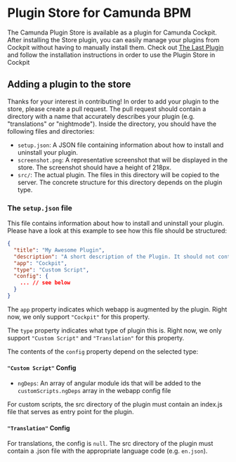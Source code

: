 # Plugin Store for Camunda BPM

The Camunda Plugin Store is available as a plugin for Camunda Cockpit. After installing the Store plugin, you can easily manage your plugins from Cockpit without having to manually install them. Check out [The Last Plugin](https://github.com/SebastianStamm/the-last-plugin) and follow the installation instructions in order to use the Plugin Store in Cockpit

## Adding a plugin to the store

Thanks for your interest in contributing! In order to add your plugin to the store, please create a pull request. The pull request should contain a directory with a name that accurately describes your plugin (e.g. "translations" or "nightmode"). Inside the directory, you should have the following files and directories:

- `setup.json`: A JSON file containing information about how to install and uninstall your plugin.
- `screenshot.png`: A representative screenshot that will be displayed in the store. The screenshot should have a height of 218px.
- `src/`: The actual plugin. The files in this directory will be copied to the server. The concrete structure for this directory depends on the plugin type.

### The `setup.json` file

This file contains information about how to install and uninstall your plugin. Please have a look at this example to see how this file should be structured:

```json
{
  "title": "My Awesome Plugin",
  "description": "A short description of the Plugin. It should not contain more than 250 characters",
  "app": "Cockpit",
  "type": "Custom Script",
  "config": {
    ... // see below
  }
}
```

The `app` property indicates which webapp is augmented by the plugin. Right now, we only support `"Cockpit"` for this property.

The `type` property indicates what type of plugin this is. Right now, we only support `"Custom Script"` and `"Translation"` for this property.

The contents of the `config` property depend on the selected type:

#### `"Custom Script"` Config

- `ngDeps`: An array of angular module ids that will be added to the `customScripts.ngDeps` array in the webapp config file

For custom scripts, the src directory of the plugin must contain an index.js file that serves as entry point for the plugin.

#### `"Translation"` Config

For translations, the config is `null`. The src directory of the plugin must contain a .json file with the appropriate language code (e.g. `en.json`).

